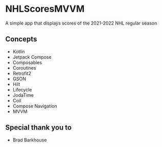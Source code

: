 # NHLScoresMVVM

A simple app that displays scores of the 2021-2022 NHL regular season

## Concepts 

  * Kotlin
  * Jetpack Compose
  * Composables
  * Coroutines 
  * Retrofit2
  * GSON 
  * Hilt
  * Lifecycle
  * JodaTime
  * Coil
  * Compose Navigation
  * MVVM
    

## Special thank you to  

  * Brad Barkhouse
